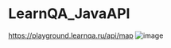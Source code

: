 # LearnQA_JavaAPI
https://playground.learnqa.ru/api/map
![image](https://user-images.githubusercontent.com/57576102/209734660-31ae9719-11c6-4aae-8091-900e4e958d18.png)
